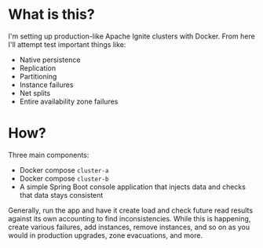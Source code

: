 What is this?
================

I'm setting up production-like Apache Ignite clusters with Docker. From here I'll attempt test important things like:

- Native persistence
- Replication
- Partitioning
- Instance failures
- Net splits
- Entire availability zone failures

How?
=======

Three main components:

- Docker compose `cluster-a`
- Docker compose `cluster-b`
- A simple Spring Boot console application that injects data and checks that data stays consistent

Generally, run the app and have it create load and check future read results against its own accounting to find inconsistencies.
While this is happening, create various failures, add instances, remove instances, and so on as you would in production upgrades, zone evacuations, and more.
